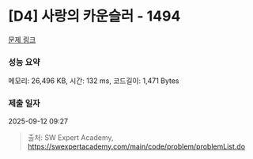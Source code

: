 # [D4] 사랑의 카운슬러 - 1494 

[문제 링크](https://swexpertacademy.com/main/code/problem/problemDetail.do?contestProbId=AV2b_WPaAEIBBASw) 

### 성능 요약

메모리: 26,496 KB, 시간: 132 ms, 코드길이: 1,471 Bytes

### 제출 일자

2025-09-12 09:27



> 출처: SW Expert Academy, https://swexpertacademy.com/main/code/problem/problemList.do